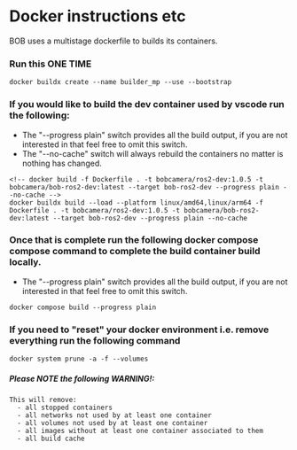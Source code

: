 # Docker instructions etc

BOB uses a multistage dockerfile to builds its containers.

### Run this ONE TIME
```
docker buildx create --name builder_mp --use --bootstrap
```

### If you would like to build the dev container used by vscode run the following:
- The "--progress plain" switch provides all the build output, if you are not interested in that feel free to omit this switch.
- The "--no-cache" switch will always rebuild the containers no matter is nothing has changed.
```
<!-- docker build -f Dockerfile . -t bobcamera/ros2-dev:1.0.5 -t bobcamera/bob-ros2-dev:latest --target bob-ros2-dev --progress plain --no-cache -->
docker buildx build --load --platform linux/amd64,linux/arm64 -f Dockerfile . -t bobcamera/ros2-dev:1.0.5 -t bobcamera/bob-ros2-dev:latest --target bob-ros2-dev --progress plain --no-cache
```

<!-- START: this will not currently work 
### If you would like to rebuild the docker images used for docker compose, run the following:
- The "--no-cache" switch will always rebuild the containers no matter is nothing has changed.
```
docker build --no-cache -f Dockerfile --target bob-ros2-dev --progress plain .
```
END: this will not currently work -->

### Once that is complete run the following docker compose compose command to complete the build container build locally.
- The "--progress plain" switch provides all the build output, if you are not interested in that feel free to omit this switch.
```
docker compose build --progress plain
```

### If you need to "reset" your docker environment i.e. remove everything run the following command
```
docker system prune -a -f --volumes 
```
##### Please NOTE the following WARNING!:
```
This will remove:
  - all stopped containers
  - all networks not used by at least one container
  - all volumes not used by at least one container
  - all images without at least one container associated to them
  - all build cache
```
